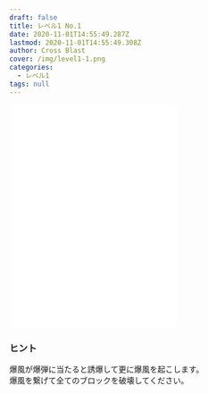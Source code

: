 ```yaml
---
draft: false
title: レベル1 No.1
date: 2020-11-01T14:55:49.287Z
lastmod: 2020-11-01T14:55:49.308Z
author: Cross Blast
cover: /img/level1-1.png
categories:
  - レベル1
tags: null
---
```

<iframe style="height: 400px;" src="//fervent-lumiere-0e0ee3.netlify.app/#/blast/level1-1/ja" frameborder="0" scrolling="no" allowfullscreen=""></iframe>

### ヒント

爆風が爆弾に当たると誘爆して更に爆風を起こします。\
爆風を繋げて全てのブロックを破壊してください。